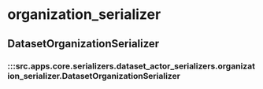 # organization_serializer

## DatasetOrganizationSerializer

### :::src.apps.core.serializers.dataset_actor_serializers.organization_serializer.DatasetOrganizationSerializer

